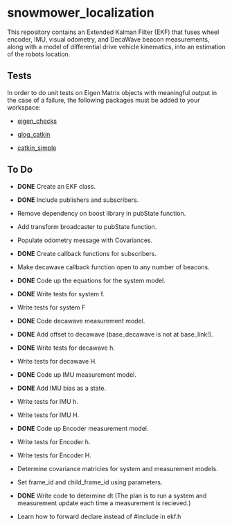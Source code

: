# snowmower_localization
This repository contains an Extended Kalman Filter (EKF) that fuses wheel encoder, IMU, visual odometry, and DecaWave beacon measurements, along with a model of differential drive vehicle kinematics, into an estimation of the robots location.

## Tests
In order to do unit tests on Eigen Matrix objects with meaningful output in the case of a failure, the following packages must be added to your workspace:
* [eigen_checks](https://github.com/ethz-asl/eigen_checks)

* [glog_catkin](https://github.com/ethz-asl/glog_catkin)

* [catkin_simple](https://github.com/catkin/catkin_simple)

## To Do
* **DONE** Create an EKF class.

* **DONE** Include publishers and subscribers.

* Remove dependency on boost library in pubState function.

* Add transform broadcaster to pubState function.

* Populate odometry message with Covariances.

* **DONE** Create callback functions for subscribers.

* Make decawave callback function open to any number of beacons.

* **DONE** Code up the equations for the system model.

* **DONE** Write tests for system f.

* Write tests for system F

* **DONE** Code decawave measurement model.

* **DONE** Add offset to decawave (base_decawave is not at base_link!).

* **DONE** Write tests for decawave h.

* Write tests for decawave H.

* **DONE** Code up IMU measurement model.

* **DONE** Add IMU bias as a state.

* Write tests for IMU h.

* Write tests for IMU H.

* **DONE** Code up Encoder measurement model.

* Write tests for Encoder h.

* Write tests for Encoder H.

* Determine covariance matricies for system and measurement models.

* Set frame_id and child_frame_id using parameters.

* **DONE** Write code to determine dt (The plan is to run a system and measurement update each time a measurement is recieved.)

* Learn how to forward declare instead of #include in ekf.h